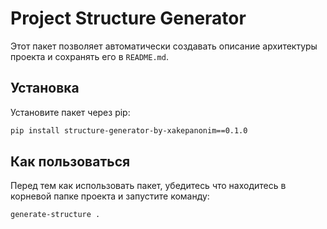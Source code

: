 # Project Structure Generator

Этот пакет позволяет автоматически создавать описание архитектуры проекта и сохранять его в `README.md`.

## Установка

Установите пакет через pip:
```bash
pip install structure-generator-by-xakepanonim==0.1.0
```

## Как пользоваться

Перед тем как использовать пакет, убедитесь что находитесь в корневой папке проекта и запустите команду:

```bash
generate-structure .
```
